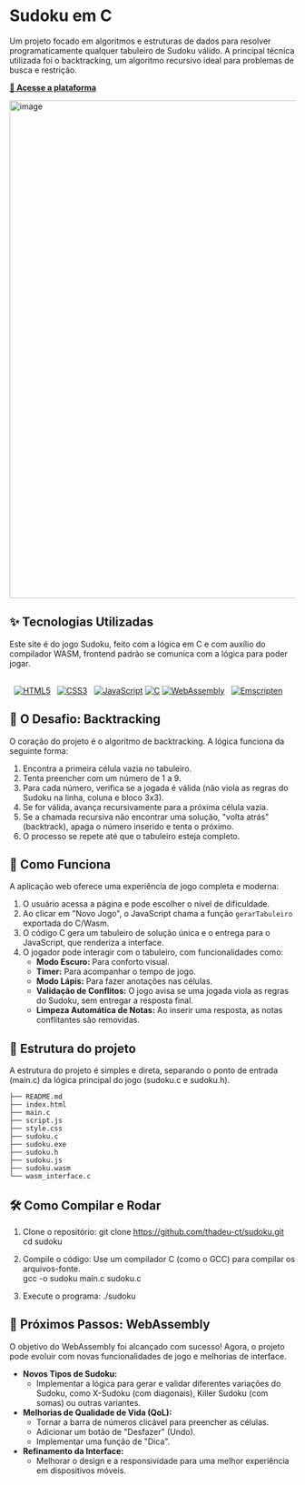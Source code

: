 # Sudoku em C
Um projeto focado em algoritmos e estruturas de dados para resolver programaticamente qualquer tabuleiro de Sudoku válido. A principal técnica utilizada foi o backtracking, um algoritmo recursivo ideal para problemas de busca e restrição.

[**🔗 Acesse a plataforma**](https://thadeu-ct.github.io/sudoku)

<img width="1715" height="876" alt="image" src="https://github.com/user-attachments/assets/5a108d82-c9e9-409d-afa1-b4e69bf835b3" />


## ✨ Tecnologias Utilizadas
Este site é do jogo Sudoku, feito com a lógica em C e com auxílio do compilador WASM, frontend padrão se comunica com a lógica para poder jogar.</br></br>
<p align="left">
  <a href="#"><img src="https://img.shields.io/badge/html5-%23E34F26.svg?style=for-the-badge&logo=html5&logoColor=white" alt="HTML5"></a>
  <a href="#"><img src="https://img.shields.io/badge/css3-%231572B6.svg?style=for-the-badge&logo=css3&logoColor=white" alt="CSS3"></a>
  <a href="#"><img src="https://img.shields.io/badge/javascript-%23323330.svg?style=for-the-badge&logo=javascript&logoColor=%23F7DF1E" alt="JavaScript"></a>
  <a href="#"><img src="https://img.shields.io/badge/c-%2300599C.svg?style=for-the-badge&logo=c&logoColor=white" alt="C"></a>
  <a href="#"><img src="https://img.shields.io/badge/WebAssembly-654FF0?style=for-the-badge&logo=webassembly&logoColor=white" alt="WebAssembly"></a>
  <a href="#"><img src="https://img.shields.io/badge/Emscripten-143?style=for-the-badge&logo=c&logoColor=white" alt="Emscripten"></a>
</p>

## 🧠 O Desafio: Backtracking
O coração do projeto é o algoritmo de backtracking. A lógica funciona da seguinte forma:
1. Encontra a primeira célula vazia no tabuleiro.
2. Tenta preencher com um número de 1 a 9.
3. Para cada número, verifica se a jogada é válida (não viola as regras do Sudoku na linha, coluna e bloco 3x3).
4. Se for válida, avança recursivamente para a próxima célula vazia.
5. Se a chamada recursiva não encontrar uma solução, "volta atrás" (backtrack), apaga o número inserido e tenta o próximo.
6. O processo se repete até que o tabuleiro esteja completo.

## 🚀 Como Funciona
A aplicação web oferece uma experiência de jogo completa e moderna:
1.  O usuário acessa a página e pode escolher o nível de dificuldade.
2.  Ao clicar em "Novo Jogo", o JavaScript chama a função `gerarTabuleiro` exportada do C/Wasm.
3.  O código C gera um tabuleiro de solução única e o entrega para o JavaScript, que renderiza a interface.
4.  O jogador pode interagir com o tabuleiro, com funcionalidades como:
    * **Modo Escuro:** Para conforto visual.
    * **Timer:** Para acompanhar o tempo de jogo.
    * **Modo Lápis:** Para fazer anotações nas células.
    * **Validação de Conflitos:** O jogo avisa se uma jogada viola as regras do Sudoku, sem entregar a resposta final.
    * **Limpeza Automática de Notas:** Ao inserir uma resposta, as notas conflitantes são removidas.
  
## 📁 Estrutura do projeto
A estrutura do projeto é simples e direta, separando o ponto de entrada (main.c) da lógica principal do jogo (sudoku.c e sudoku.h).
```
├── README.md
├── index.html
├── main.c
├── script.js
├── style.css
├── sudoku.c
├── sudoku.exe
├── sudoku.h
├── sudoku.js
├── sudoku.wasm
└── wasm_interface.c
```

## 🛠️ Como Compilar e Rodar
1. Clone o repositório:
  git clone https://github.com/thadeu-ct/sudoku.git</br>
  cd sudoku

2. Compile o código:
  Use um compilador C (como o GCC) para compilar os arquivos-fonte.</br>
  gcc -o sudoku main.c sudoku.c

3. Execute o programa:
  ./sudoku

## 🔮 Próximos Passos: WebAssembly
O objetivo do WebAssembly foi alcançado com sucesso! Agora, o projeto pode evoluir com novas funcionalidades de jogo e melhorias de interface.

* **Novos Tipos de Sudoku:**
    * Implementar a lógica para gerar e validar diferentes variações do Sudoku, como X-Sudoku (com diagonais), Killer Sudoku (com somas) ou outras variantes.
* **Melhorias de Qualidade de Vida (QoL):**
    * Tornar a barra de números clicável para preencher as células.
    * Adicionar um botão de "Desfazer" (Undo).
    * Implementar uma função de "Dica".
* **Refinamento da Interface:**
    * Melhorar o design e a responsividade para uma melhor experiência em dispositivos móveis.

